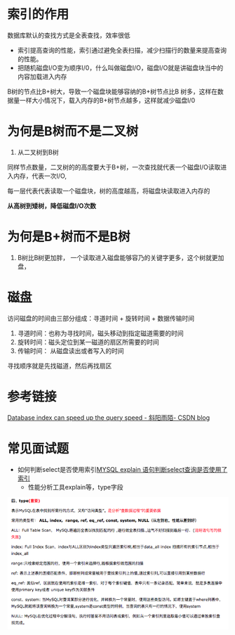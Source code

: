 # 索引的作用
数据库默认的查找方式是全表查找，效率很低

- 索引提高查询的性能，索引通过避免全表扫描，减少扫描行的数量来提高查询的性能。
- 把随机磁盘I/O变为顺序I/0，什么叫做磁盘I/O，磁盘I/O就是讲磁盘块当中的内容加载进入内存


B树的节点比B+树大，导致一个磁盘块能够容纳的B+树节点比B 树多，这样在数据量一样大小情况下，载入内存的B+树节点越多，这样就减少磁盘I/0


# 为何是B树而不是二叉树

1. 从二叉树到B树

同样节点数量，二叉树的的高度要大于B+树，一次查找就代表一个磁盘I/O读取进入内存，代表一次I/O,

每一层代表代表读取一个磁盘块，树的高度越高，将磁盘块读取进入内存的

**从高树到矮树，降低磁盘I/O次数**


# 为何是B+树而不是B树
1. B树比B树更加胖， 一个读取进入磁盘能够容乃的关键字更多，这个树就更加盘，

# 磁盘

访问磁盘的时间由三部分组成：寻道时间 + 旋转时间 + 数据传输时间

1. 寻道时间：也称为寻找时间，磁头移动到指定磁道需要的时间
2. 旋转时间：磁头定位到某一磁道的扇区所需要的时间
3. 传输时间： 从磁盘读出或者写入的时间

寻找顺序就是先找磁道，然后再找扇区


# 参考链接
[Database index can speed up the query speed - 斜阳雨陌- CSDN blog](https://blog.csdn.net/qq_15037231/article/details/80539964)

# 常见面试题
 - 如何判断select是否使用索引[MYSQL explain 语句判断select查询是否使用了索引](https://blog.csdn.net/u014453898/article/details/55004193)
    - 性能分析工具explain等，type字段 
    
![](https://github.com/wabc1994/InterviewRecord/blob/master/database/pic/explain.png)